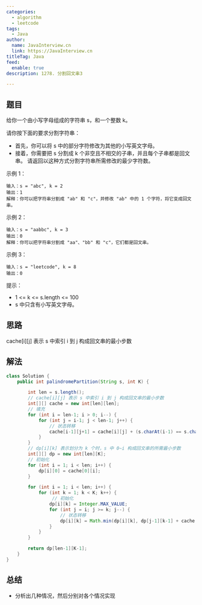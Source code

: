 ```yaml
---
categories:
  - algorithm
  - leetcode
tags:
  - Java
author: 
  name: JavaInterview.cn
  link: https://JavaInterview.cn
titleTag: Java
feed:
  enable: true
description: 1278. 分割回文串3

---
```


## 题目

给你一个由小写字母组成的字符串 s，和一个整数 k。

请你按下面的要求分割字符串：

* 首先，你可以将 s 中的部分字符修改为其他的小写英文字母。
* 接着，你需要把 s 分割成 k 个非空且不相交的子串，并且每个子串都是回文串。
请返回以这种方式分割字符串所需修改的最少字符数。



示例 1：

    输入：s = "abc", k = 2
    输出：1
    解释：你可以把字符串分割成 "ab" 和 "c"，并修改 "ab" 中的 1 个字符，将它变成回文串。
示例 2：

    输入：s = "aabbc", k = 3
    输出：0
    解释：你可以把字符串分割成 "aa"、"bb" 和 "c"，它们都是回文串。
示例 3：

    输入：s = "leetcode", k = 8
    输出：0


提示：

* 1 <= k <= s.length <= 100
* s 中只含有小写英文字母。

## 思路

cache[i][j] 表示 s 中索引 i 到 j 构成回文串的最小步数

## 解法
```java
class Solution {
    public int palindromePartition(String s, int K) {

        int len = s.length();
        // cache[i][j] 表示 s 中索引 i 到 j 构成回文串的最小步数
        int[][] cache = new int[len][len];
        // 填充
        for (int i = len-1; i > 0; i--) {
            for (int j = i-1; j < len-1; j++) {
                // 状态转移
                cache[i-1][j+1] = cache[i][j] + (s.charAt(i-1) == s.charAt(j+1) ? 0 : 1);
            }
        }
        // dp[i][k] 表示划分为 k 个时，s 中 0~i 构成回文串的所需最小步数
        int[][] dp = new int[len][K];
        // 初始化
        for (int i = 1; i < len; i++) {
            dp[i][0] = cache[0][i];
        }

        for (int i = 1; i < len; i++) {
            for (int k = 1; k < K; k++) {
                 // 初始化
                dp[i][k] = Integer.MAX_VALUE;
                for (int j = i; j >= k; j--) {
                    // 状态转移
                    dp[i][k] = Math.min(dp[i][k], dp[j-1][k-1] + cache[j][i]);
                }
            }
        }

        return dp[len-1][K-1];
    }
}

```

## 总结

- 分析出几种情况，然后分别对各个情况实现 
